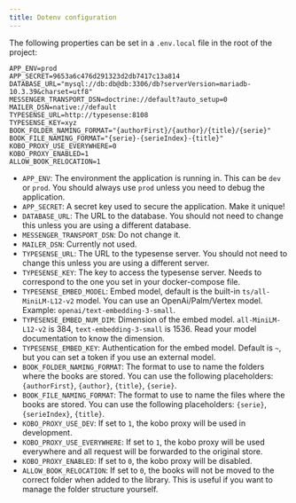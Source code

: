 ```yaml
---
title: Dotenv configuration
---
```


The following properties can be set in a `.env.local` file in the root of the project:
    
```dotenv
APP_ENV=prod
APP_SECRET=9653a6c476d291323d2db7417c13a814
DATABASE_URL="mysql://db:db@db:3306/db?serverVersion=mariadb-10.3.39&charset=utf8"
MESSENGER_TRANSPORT_DSN=doctrine://default?auto_setup=0
MAILER_DSN=native://default
TYPESENSE_URL=http://typesense:8108
TYPESENSE_KEY=xyz
BOOK_FOLDER_NAMING_FORMAT="{authorFirst}/{author}/{title}/{serie}"
BOOK_FILE_NAMING_FORMAT="{serie}-{serieIndex}-{title}"
KOBO_PROXY_USE_EVERYWHERE=0
KOBO_PROXY_ENABLED=1
ALLOW_BOOK_RELOCATION=1
```

- `APP_ENV`: The environment the application is running in. This can be `dev` or `prod`. You should always use `prod` unless you need to debug the application.
- `APP_SECRET`: A secret key used to secure the application. Make it unique!
- `DATABASE_URL`: The URL to the database. You should not need to change this unless you are using a different database.
- `MESSENGER_TRANSPORT_DSN`: Do not change it.
- `MAILER_DSN`: Currently not used.
- `TYPESENSE_URL`: The URL to the typesense server. You should not need to change this unless you are using a different server.
- `TYPESENSE_KEY`: The key to access the typesense server. Needs to correspond to the one you set in your docker-compose file.
- `TYPESENSE_EMBED_MODEL`: Embed model, default is the built-in `ts/all-MiniLM-L12-v2` model. You can use an OpenAi/Palm/Vertex model. Example: `openai/text-embedding-3-small`.
- `TYPESENSE_EMBED_NUM_DIM`: Dimension of the embed model. `all-MiniLM-L12-v2` is 384, `text-embedding-3-small` is 1536. Read your model documentation to know the dimension.
- `TYPESENSE_EMBED_KEY`: Authentication for the embed model. Default is `~`, but you can set a token if you use an external model.
- `BOOK_FOLDER_NAMING_FORMAT`: The format to use to name the folders where the books are stored. You can use the following placeholders: `{authorFirst}`, `{author}`, `{title}`, `{serie}`.
- `BOOK_FILE_NAMING_FORMAT`: The format to use to name the files where the books are stored. You can use the following placeholders: `{serie}`, `{serieIndex}`, `{title}`.
- `KOBO_PROXY_USE_DEV`: If set to `1`, the kobo proxy will be used in development.
- `KOBO_PROXY_USE_EVERYWHERE`: If set to `1`, the kobo proxy will be used everywhere and all request will be forwarded to the original store.
- `KOBO_PROXY_ENABLED`: If set to `0`, the kobo proxy will be disabled.
- `ALLOW_BOOK_RELOCATION`: If set to `0`, the books will not be moved to the correct folder when added to the library. This is useful if you want to manage the folder structure yourself.


